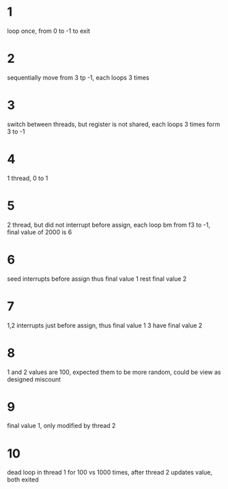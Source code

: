 # 1
loop once, from 0 to -1 to exit

# 2
sequentially move from 3 tp -1, each loops 3 times

# 3
switch between threads, but register is not shared, each loops 3 times form 3 to -1

# 4
1 thread, 0 to 1

# 5
2 thread, but did not interrupt before assign, each loop bm from f3 to -1, final value of 2000 is 6

# 6
seed interrupts before assign thus final value 1
rest final value 2

# 7
1,2 interrupts just before assign, thus final value 1
3 have final value 2

# 8
1 and 2 values are 100, expected them to be more random, could be view as designed miscount 

# 9
final value 1, only modified by thread 2

# 10
dead loop in thread 1 for 100 vs 1000 times, after thread 2 updates value, both exited